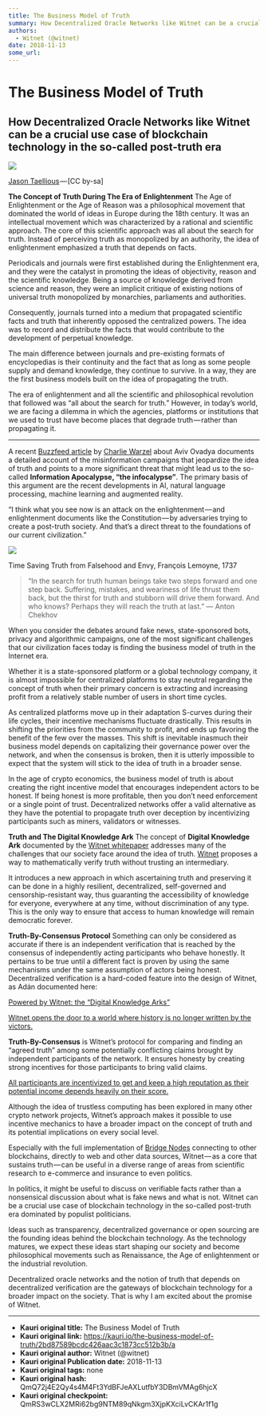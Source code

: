 ```yaml
---
title: The Business Model of Truth
summary: How Decentralized Oracle Networks like Witnet can be a crucial use case of blockchain technology in the so-called post-truth era Jason Taellious — CC by-sa The Concept of Truth During The Era of Enlightenment The Age of Enlightenment or the Age of Reason was a philosophical movement that dominated the world of ideas in Europe during the 18th century. It was an intellectual movement which was characterized by a rational and scientific approach. The core of this scientific approach was all about t
authors:
  - Witnet (@witnet)
date: 2018-11-13
some_url: 
---
```


# The Business Model of Truth


## How Decentralized Oracle Networks like Witnet can be a crucial use case of blockchain technology in the so-called post-truth era

![](https://ipfs.infura.io/ipfs/QmdEy51vweSW7NWCMGDSuD3ECL5qhFtmsuLZqvjpaLiiiT)

[Jason Taellious](https://www.flickr.com/photos/dreamsjung/5987215653) — [CC by-sa]

**The Concept of Truth During The Era of Enlightenment**
The Age of Enlightenment or the Age of Reason was a philosophical movement that dominated the world of ideas in Europe during the 18th century. It was an intellectual movement which was characterized by a rational and scientific approach. The core of this scientific approach was all about the search for truth. Instead of perceiving truth as monopolized by an authority, the idea of enlightenment emphasized a truth that depends on facts.

Periodicals and journals were first established during the Enlightenment era, and they were the catalyst in promoting the ideas of objectivity, reason and the scientific knowledge. Being a source of knowledge derived from science and reason, they were an implicit critique of existing notions of universal truth monopolized by monarchies, parliaments and authorities.

Consequently, journals turned into a medium that propagated scientific facts and truth that inherently opposed the centralized powers. The idea was to record and distribute the facts that would contribute to the development of perpetual knowledge.

The main difference between journals and pre-existing formats of encyclopedias is their continuity and the fact that as long as some people supply and demand knowledge, they continue to survive. In a way, they are the first business models built on the idea of propagating the truth.

The era of enlightenment and all the scientific and philosophical revolution that followed was “all about the search for truth.” However, in today’s world, we are facing a dilemma in which the agencies, platforms or institutions that we used to trust have become places that degrade truth — rather than propagating it.

---

A recent [Buzzfeed article](https://www.buzzfeed.com/charliewarzel/the-terrifying-future-of-fake-news?utm_term=.qvjQ460Qx#.qpNbOZ2bd) by [Charlie Warzel](https://twitter.com/cwarzel) about Aviv Ovadya documents a detailed account of the misinformation campaigns that jeopardize the idea of truth and points to a more significant threat that might lead us to the so-called **Information Apocalypse, “the infocalypse”**. The primary basis of this argument are the recent developments in AI, natural language processing, machine learning and augmented reality.

> 
“I think what you see now is an attack on the enlightenment — and enlightenment documents like the Constitution — by adversaries trying to create a post-truth society. And that’s a direct threat to the foundations of our current civilization.”

![](https://ipfs.infura.io/ipfs/QmPuodNiwhe3ubwmoFEtwoNAAhSst3Q9fVss6Ddf73jYEa)

Time Saving Truth from Falsehood and Envy, François Lemoyne, 1737

> “In the search for truth human beings take two steps forward and one step back. Suffering, mistakes, and weariness of life thrust them back, but the thirst for truth and stubborn will drive them forward. And who knows? Perhaps they will reach the truth at last.”
― Anton Chekhov

When you consider the debates around fake news, state-sponsored bots, privacy and algorithmic campaigns, one of the most significant challenges that our civilization faces today is finding the business model of truth in the Internet era.

Whether it is a state-sponsored platform or a global technology company, it is almost impossible for centralized platforms to stay neutral regarding the concept of truth when their primary concern is extracting and increasing profit from a relatively stable number of users in short time cycles.

As centralized platforms move up in their adaptation S-curves during their life cycles, their incentive mechanisms fluctuate drastically. This results in shifting the priorities from the community to profit, and ends up favoring the benefit of the few over the masses. This shift is inevitable inasmuch their business model depends on capitalizing their governance power over the network, and when the consensus is broken, then it is utterly impossible to expect that the system will stick to the idea of truth in a broader sense.

In the age of crypto economics, the business model of truth is about creating the right incentive model that encourages independent actors to be honest. If being honest is more profitable, then you don’t need enforcement or a single point of trust. Decentralized networks offer a valid alternative as they have the potential to propagate truth over deception by incentivizing participants such as miners, validators or witnesses.

**Truth and The Digital Knowledge Ark**
The concept of **Digital Knowledge Ark** documented by the [Witnet whitepaper](https://witnet.io/static/witnet-whitepaper.pdf) addresses many of the challenges that our society face around the idea of truth. [Witnet](https://witnet.io/#/) proposes a way to mathematically verify truth without trusting an intermediary.

> 
It introduces a new approach in which ascertaining truth and preserving it can be done in a highly resilient, decentralized, self-governed and censorship-resistant way, thus guaranting the accessibility of knowledge for everyone, everywhere at any time, without discrimination of any type. This is the only way to ensure that access to human knowledge will remain democratic forever.

**Truth-By-Consensus Protocol**
Something can only be considered as accurate if there is an independent verification that is reached by the consensus of independently acting participants who behave honestly. It pertains to be true until a different fact is proven by using the same mechanisms under the same assumption of actors being honest. Decentralized verification is a hard-coded feature into the design of Witnet, as Adán documented here:

[Powered by Witnet: the “Digital Knowledge Arks”](https://medium.com/witnet/witnet-and-the-digital-knowledge-arks-28bb4db10a80)

[Witnet opens the door to a world where history is no longer written by the victors.](url)

**Truth-By-Consensus** is Witnet’s protocol for comparing and finding an “agreed truth” among some potentially conflicting claims brought by independent participants of the network. It ensures honesty by creating strong incentives for those participants to bring valid claims.

[All participants are incentivized to get and keep a high reputation as their potential income depends heavily on their score.](url)

Although the idea of trustless computing has been explored in many other crypto network projects, Witnet’s approach makes it possible to use incentive mechanics to have a broader impact on the concept of truth and its potential implications on every social level.

Especially with the full implementation of [Bridge Nodes](https://medium.com/witnet/ethereum-loves-witnet-9a3fd21e6f5c) connecting to other blockchains, directly to web and other data sources, Witnet — as a core that sustains truth — can be useful in a diverse range of areas from scientific research to e-commerce and insurance to even politics.

In politics, it might be useful to discuss on verifiable facts rather than a nonsensical discussion about what is fake news and what is not. Witnet can be a crucial use case of blockchain technology in the so-called post-truth era dominated by populist politicians.

Ideas such as transparency, decentralized governance or open sourcing are the founding ideas behind the blockchain technology. As the technology matures, we expect these ideas start shaping our society and become philosophical movements such as Renaissance, the Age of enlightenment or the industrial revolution.

Decentralized oracle networks and the notion of truth that depends on decentralized verification are the gateways of blockchain technology for a broader impact on the society. That is why I am excited about the promise of Witnet.




---

- **Kauri original title:** The Business Model of Truth
- **Kauri original link:** https://kauri.io/the-business-model-of-truth/2bd87589bcdc426aac3c1873cc512b3b/a
- **Kauri original author:** Witnet (@witnet)
- **Kauri original Publication date:** 2018-11-13
- **Kauri original tags:** none
- **Kauri original hash:** QmQ72j4E2Qy4s4M4Ft3YdBFJeAXLutfbY3DBmVMAg6hjcX
- **Kauri original checkpoint:** QmRS3wCLX2MRi62bg9NTM89qNkgm3XjpKXciLvCKAr1f1g



